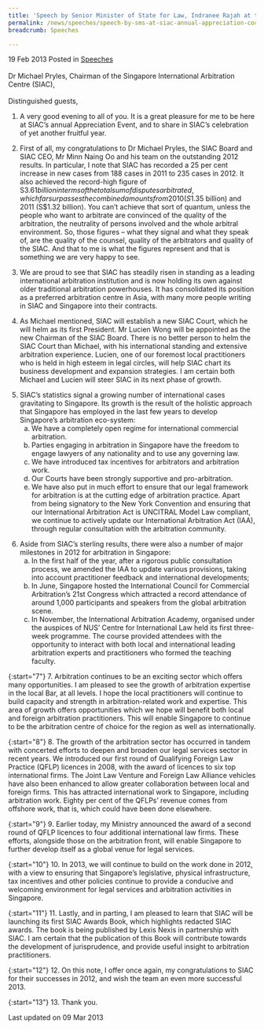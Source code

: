 ```yaml
---
title: 'Speech by Senior Minister of State for Law, Indranee Rajah at the Singapore International Arbitration Centre''s Annual Appreciation Cocktail Reception'
permalink: /news/speeches/speech-by-sms-at-siac-annual-appreciation-cocktail
breadcrumb: Speeches

---
```



19 Feb 2013 Posted in [Speeches](/news/speeches)
<br>  
Dr Michael Pryles, Chairman of the Singapore International Arbitration Centre (SIAC),
<br>  
Distinguished guests,
<br>


1. A very good evening to all of you.  It is a great pleasure for me to be here at SIAC’s annual Appreciation Event, and to share in SIAC’s celebration of yet another fruitful year.

2. First of all, my congratulations to Dr Michael Pryles, the SIAC Board and SIAC CEO, Mr Minn Naing Oo and his team on the outstanding 2012 results. In particular, I note that SIAC has recorded a 25 per cent increase in new cases from 188 cases in 2011 to 235 cases in 2012.  It also achieved the record-high figure of S$3.61 billion in terms of the total sum of disputes arbitrated, which far surpasses the combined amounts from 2010 (S$1.35 billion) and 2011 (S$1.32 billion). You can’t achieve that sort of quantum, unless the people who want to arbitrate are convinced of the quality of the arbitration, the neutrality of persons involved and the whole arbitral environment. So, those figures – what they signal and what they speak of, are the quality of the counsel, quality of the arbitrators and quality of the SIAC. And that to me is what the figures represent and that is something we are very happy to see.

3. We are proud to see that SIAC has steadily risen in standing as a leading international arbitration institution and is now holding its own against older traditional arbitration powerhouses.  It has consolidated its position as a preferred arbitration centre in Asia, with many more people writing in SIAC and Singapore into their contracts.

4. As Michael mentioned, SIAC will establish a new SIAC Court, which he will helm as its first President.  Mr Lucien Wong will be appointed as the new Chairman of the SIAC Board. There is no better person to helm the SIAC Court than Michael, with his international standing and extensive arbitration experience. Lucien, one of our foremost local practitioners who is held in high esteem in legal circles, will help SIAC chart its business development and expansion strategies. I am certain both Michael and Lucien will steer SIAC in its next phase of growth. 

<ol start="5">
<li> SIAC’s statistics signal a growing number of international cases gravitating to Singapore. Its growth is the result of the holistic approach that Singapore has employed in the last few years to develop Singapore’s arbitration eco-system:

<ol style="list-style-type: lower-alpha">
<li>We have a completely open regime for international commercial arbitration. </li>
<li>Parties engaging in arbitration in Singapore have the freedom to engage lawyers of any nationality and to use any governing law. </li>
<li>We have introduced tax incentives for arbitrators and arbitration work. </li>
<li> Our Courts have been strongly supportive and pro-arbitration. </li>
<li>We have also put in much effort to ensure that our legal framework for arbitration is at the cutting edge of arbitration practice. Apart from being signatory to the New York Convention and ensuring that our International Arbitration Act is UNCITRAL Model Law compliant, we continue to actively update our International Arbitration Act (IAA), through regular consultation with the arbitration community. </li>
</ol>
</li>
</ol>

<ol start="6">
<li>Aside from SIAC’s sterling results, there were also a number of major milestones in 2012 for arbitration in Singapore:

<ol style="list-style-type: lower-alpha">
<li> In the first half of the year, after a rigorous public consultation process, we amended the IAA to update various provisions, taking into account practitioner feedback and international developments;</li>
<li> In June, Singapore hosted the International Council for Commercial Arbitration’s 21st Congress which attracted a record attendance of around 1,000 participants and speakers from the global arbitration scene.</li>
<li> In November, the International Arbitration Academy, organised under the auspices of NUS’ Centre for International Law held its first three-week programme.  The course provided attendees with the opportunity to interact with both local and international leading arbitration experts and practitioners who formed the teaching faculty.</li>
</ol>

</li>
</ol>

{:start="7"}
7. Arbitration continues to be an exciting sector which offers many opportunities. I am pleased to see the growth of arbitration expertise in the local Bar, at all levels. I hope the local practitioners will continue to build capacity and strength in arbitration-related work and expertise. This area of growth offers opportunities which we hope will benefit both local and foreign arbitration practitioners. This will enable Singapore to continue to be the arbitration centre of choice for the region as well as internationally. 

{:start="8"}
8. The growth of the arbitration sector has occurred in tandem with concerted efforts to deepen and broaden our legal services sector in recent years.  We introduced our first round of Qualifying Foreign Law Practice (QFLP) licences in 2008, with the award of licences to six top international firms. The Joint Law Venture and Foreign Law Alliance vehicles have also been enhanced to allow greater collaboration between local and foreign firms.  This has attracted international work to Singapore, including arbitration work.  Eighty per cent of the QFLPs’ revenue comes from offshore work, that is, which could have been done elsewhere.  

{:start="9"}
9. Earlier today, my Ministry announced the award of a second round of QFLP licences to four additional international law firms.  These efforts, alongside those on the arbitration front, will enable Singapore to further develop itself as a global venue for legal services.

{:start="10"}
10. In 2013, we will continue to build on the work done in 2012, with a view to ensuring that Singapore’s legislative, physical infrastructure, tax incentives and other policies continue to provide a conducive and welcoming environment for legal services and arbitration activities in Singapore.

{:start="11"}
11. Lastly, and in parting, I am pleased to learn that SIAC will be launching its first SIAC Awards Book, which highlights redacted SIAC awards.  The book is being published by Lexis Nexis in partnership with SIAC. I am certain that the publication of this Book will contribute towards the development of jurisprudence, and provide useful insight to arbitration practitioners.

{:start="12"}
12. On this note, I offer once again, my congratulations to SIAC for their successes in 2012, and wish the team an even more successful 2013.

{:start="13"}
13. Thank you.

<p class="right-side-updated">Last updated on 09 Mar 2013</p> 
